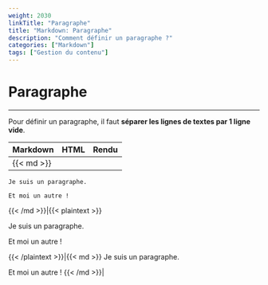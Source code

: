 ```yaml
---
weight: 2030
linkTitle: "Paragraphe"
title: "Markdown: Paragraphe"
description: "Comment définir un paragraphe ?"
categories: ["Markdown"]
tags: ["Gestion du contenu"]
---
```


# Paragraphe
---

Pour définir un paragraphe, il faut **séparer les lignes de textes par 1 ligne vide**.

| Markdown | HTML | Rendu |
| -------- | ---- | ----- |
|{{< md >}}
```
Je suis un paragraphe.

Et moi un autre !
```
{{< /md >}}|{{< plaintext >}}
<p>Je suis un paragraphe.</p>
<p>Et moi un autre !</p>
{{< /plaintext >}}|{{< md >}}
Je suis un paragraphe.

Et moi un autre !
{{< /md >}}|
